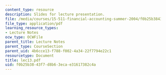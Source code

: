 ```yaml
---
content_type: resource
description: Slides for lecture presentation.
file: /media/courses/15-511-financial-accounting-summer-2004/f0b25b3843f7d8b63ecae31617382c4a_lec13.pdf
file_type: application/pdf
learning_resource_types:
- Lecture Notes
ocw_type: OCWFile
parent_title: Lecture Notes
parent_type: CourseSection
parent_uid: 4b6cce13-f788-f002-4a34-22f7794e22c1
resourcetype: Document
title: lec13.pdf
uid: f0b25b38-43f7-d8b6-3eca-e31617382c4a
---
```


